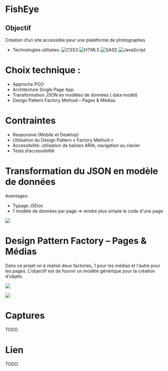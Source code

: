 # FishEye

## Objectif

Création d’un site accessible pour une plateforme de photographes

- Technologies utilisées:
![CSS3](https://img.shields.io/badge/css3-%231572B6.svg?style=for-the-badge&logo=css3&logoColor=white) ![HTML5](https://img.shields.io/badge/html5-%23E34F26.svg?style=for-the-badge&logo=html5&logoColor=white) ![SASS](https://img.shields.io/badge/SASS-hotpink.svg?style=for-the-badge&logo=SASS&logoColor=white) ![JavaScript](https://img.shields.io/badge/javascript-%23323330.svg?style=for-the-badge&logo=javascript&logoColor=%23F7DF1E)

# Choix technique :
- Approche POO
- Architecture Single Page App
- Transformation JSON en modèles de données ( data model)
- Design Pattern Factory Method – Pages & Médias

# Contraintes
- Responsive (Mobile et Desktop)
- Utilisation du Design Pattern « Factory Method »
- Accessibilité: utilisation de balises ARIA, navigation au clavier
- Tests d’accessibillté

# Transformation du JSON en modèle de données
Avantages:
- Typage JSDoc
- 1 modèle de données par page => rendre plus simple le code d'une page

[comment]: <> (```mermaid)
[comment]: <> (graph LR)
[comment]: <> (HomePageModel -- 0..* --> PhotographerProfileModel)
[comment]: <> (AppModel -- 1..1 --> HomePageModel)
[comment]: <> (AppModel -- 1..1 -->  PhotographerPageModel)
[comment]: <> (PhotographerPageModel -- 0..* --> PhotographerProfileModel)
[comment]: <> (PhotographerPageModel -- 0..* --> MediumModel)
[comment]: <> (```)

[![](https://mermaid.ink/img/eyJjb2RlIjoiXG5ncmFwaCBMUlxuSG9tZVBhZ2VNb2RlbCAtLSAwLi4qIC0tPiBQaG90b2dyYXBoZXJQcm9maWxlTW9kZWxcbkFwcE1vZGVsIC0tIDEuLjEgLS0-IEhvbWVQYWdlTW9kZWxcbkFwcE1vZGVsIC0tIDEuLjEgLS0-ICBQaG90b2dyYXBoZXJQYWdlTW9kZWxcblBob3RvZ3JhcGhlclBhZ2VNb2RlbCAtLSAwLi4qIC0tPiBQaG90b2dyYXBoZXJQcm9maWxlTW9kZWxcblBob3RvZ3JhcGhlclBhZ2VNb2RlbCAtLSAwLi4qIC0tPiBNZWRpdW1Nb2RlbFxuIiwibWVybWFpZCI6eyJ0aGVtZSI6ImRlZmF1bHQifSwidXBkYXRlRWRpdG9yIjp0cnVlLCJhdXRvU3luYyI6dHJ1ZSwidXBkYXRlRGlhZ3JhbSI6ZmFsc2V9)](https://mermaid.live/edit#eyJjb2RlIjoiXG5ncmFwaCBMUlxuSG9tZVBhZ2VNb2RlbCAtLSAwLi4qIC0tPiBQaG90b2dyYXBoZXJQcm9maWxlTW9kZWxcbkFwcE1vZGVsIC0tIDEuLjEgLS0-IEhvbWVQYWdlTW9kZWxcbkFwcE1vZGVsIC0tIDEuLjEgLS0-ICBQaG90b2dyYXBoZXJQYWdlTW9kZWxcblBob3RvZ3JhcGhlclBhZ2VNb2RlbCAtLSAwLi4qIC0tPiBQaG90b2dyYXBoZXJQcm9maWxlTW9kZWxcblBob3RvZ3JhcGhlclBhZ2VNb2RlbCAtLSAwLi4qIC0tPiBNZWRpdW1Nb2RlbFxuIiwibWVybWFpZCI6IntcbiAgXCJ0aGVtZVwiOiBcImRlZmF1bHRcIlxufSIsInVwZGF0ZUVkaXRvciI6dHJ1ZSwiYXV0b1N5bmMiOnRydWUsInVwZGF0ZURpYWdyYW0iOmZhbHNlfQ)

# Design Pattern Factory  –  Pages & Médias

Dans ce projet on à réalisé deux factories, 1 pour les médias et l'autre pour les pages. L'objectif est de fournir un modèle générique pour la création d'objets.

[comment]: <> (```mermaid)
[comment]: <> (graph LR)
[comment]: <> (PageFactory --> PageBuilder)
[comment]: <> (PageBuilder --> HomePageBuilder)
[comment]: <> (PageBuilder --> PhotographerPageBuilder)
[comment]: <> (```)
[![](https://mermaid.ink/img/eyJjb2RlIjoiZ3JhcGggTFJcblBhZ2VGYWN0b3J5IC0tPiBQYWdlQnVpbGRlclxuUGFnZUJ1aWxkZXIgLS0-IEhvbWVQYWdlQnVpbGRlclxuUGFnZUJ1aWxkZXIgLS0-IFBob3RvZ3JhcGhlclBhZ2VCdWlsZGVyIiwibWVybWFpZCI6eyJ0aGVtZSI6ImRlZmF1bHQifSwidXBkYXRlRWRpdG9yIjpmYWxzZSwiYXV0b1N5bmMiOnRydWUsInVwZGF0ZURpYWdyYW0iOmZhbHNlfQ)](https://mermaid.live/edit#eyJjb2RlIjoiZ3JhcGggTFJcblBhZ2VGYWN0b3J5IC0tPiBQYWdlQnVpbGRlclxuUGFnZUJ1aWxkZXIgLS0-IEhvbWVQYWdlQnVpbGRlclxuUGFnZUJ1aWxkZXIgLS0-IFBob3RvZ3JhcGhlclBhZ2VCdWlsZGVyIiwibWVybWFpZCI6IntcbiAgXCJ0aGVtZVwiOiBcImRlZmF1bHRcIlxufSIsInVwZGF0ZUVkaXRvciI6ZmFsc2UsImF1dG9TeW5jIjp0cnVlLCJ1cGRhdGVEaWFncmFtIjpmYWxzZX0)

[comment]: <> (```mermaid)
[comment]: <> (graph LR)
[comment]: <> (MediaFactory --> Media)
[comment]: <> (Media --> Picture)
[comment]: <> (Media --> Video)
[comment]: <> (```)
[![](https://mermaid.ink/img/eyJjb2RlIjoiZ3JhcGggTFJcbk1lZGlhRmFjdG9yeSAtLT4gTWVkaWFcbk1lZGlhIC0tPiBQaWN0dXJlXG5NZWRpYSAtLT4gVmlkZW8iLCJtZXJtYWlkIjp7InRoZW1lIjoiZGVmYXVsdCJ9LCJ1cGRhdGVFZGl0b3IiOmZhbHNlLCJhdXRvU3luYyI6dHJ1ZSwidXBkYXRlRGlhZ3JhbSI6ZmFsc2V9)](https://mermaid.live/edit#eyJjb2RlIjoiZ3JhcGggTFJcbk1lZGlhRmFjdG9yeSAtLT4gTWVkaWFcbk1lZGlhIC0tPiBQaWN0dXJlXG5NZWRpYSAtLT4gVmlkZW8iLCJtZXJtYWlkIjoie1xuICBcInRoZW1lXCI6IFwiZGVmYXVsdFwiXG59IiwidXBkYXRlRWRpdG9yIjpmYWxzZSwiYXV0b1N5bmMiOnRydWUsInVwZGF0ZURpYWdyYW0iOmZhbHNlfQ)

# Captures
TODO

# Lien
TODO
